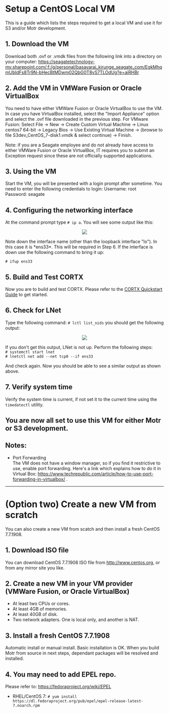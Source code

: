 # Setup a CentOS Local VM
This is a guide which lists the steps required to get a local VM and use it for  S3 and/or Motr development.

## 1. Download the VM
Download both .ovf or .vmdk files from the following link into a directory on your computer: https://seagatetechnology-my.sharepoint.com/:f:/g/personal/basavaraj_kirunge_seagate_com/EgkMhqmUbIdFs8Tr9N-bHecBtMDwm02QbG0T8vS7TLOdUg?e=aiRHBr

## 2. Add the VM in VMWare Fusion or Oracle VirtualBox
You need to have either VMWare Fusion or Oracle VirtualBox to use the VM. In case you have VirtualBox installed, select the "Import Appliance" option and select the .ovf file downloaded in the previous step. 
For VMware Fusion: Select File -> New -> Create Custom Virtual Machine -> Linux centos7 64-bit -> Legacy Bios -> Use Existing Virtual Machine -> (browse to file S3dev_CentOS_7-disk1.vmdk & select continue) -> Finish.

Note: if you are a Seagate employee and do not already have access to either VMWare Fusion or Oracle VirtualBox, IT requires you to submit an Exception request since these are not officially supported applications.

## 3. Using the VM
Start the VM, you will be presented with a login prompt after sometime. You need to enter the following credentials to login:
Username: root  
Password: seagate

## 4. Configuring the networking interface
At the command prompt type `# ip a`. You will see some output like this:
<p align="center"><img src="../../assets/images/ip_a_op.png?raw=true"></p>
Note down the interface name (other than the loopback interface "lo"). In this case it is *ens33*. This will be required in Step 6. If the interface is down use the following command to bring it up:<br/>

`# ifup ens33`

## 5. Build and Test CORTX
Now you are to build and test CORTX. 
Please refer to the [CORTX Quickstart Guide](../QUICK_START.md) to get started.

## 6. Check for LNet
Type the following command:
`# lctl list_nids`
you should get the following output:
<p align="center"><img src="../../assets/images/lctl_list_nids_op.png?raw=true"></p>

If you don't get this output, LNet is not up. Perform the following steps:  
`# systemctl start lnet`  
`# lnetctl net add --net tcp0 --if ens33`  

And check again. Now you should be able to see a similar output as shown above.

## 7. Verify system time
Verify the system time is current, if not set it to the current time using the `timedatectl` utility.

## You are now all set to use this VM for either Motr or S3 development.

## Notes:
* Port Forwarding  
  The VM does not have a window manager, so if you find it restrictive to use, enable port forwarding. Here's a link which explains how to do it in Virtual Box: https://www.techrepublic.com/article/how-to-use-port-forwarding-in-virtualbox/ .


---------------------------------------------------------
# (Option two) Create a new VM from scratch
You can also create a new VM from scatch and then install a fresh CentOS 7.7.1908.

## 1. Download ISO file
You can download CentOS 7.7.1908 ISO file from http://www.centos.org, or from any mirror site you like.

## 2. Create a new VM in your VM provider (VMWare Fusion, or Oracle VirtualBox)
* At least two CPUs or cores.
* At least 4GB of memories.
* At least 40GB of disk.
* Two network adapters. One is local only, and another is NAT.

## 3. Install a fresh CentOS 7.7.1908
Automatic install or manual install. Basic installation is OK. When you build Motr from source in next steps, dependant packages will be resolved and installed.

## 4. You may need to add EPEL repo.
Please refer to: https://fedoraproject.org/wiki/EPEL

* RHEL/CentOS 7:
   `# yum install https://dl.fedoraproject.org/pub/epel/epel-release-latest-7.noarch.rpm`
   
